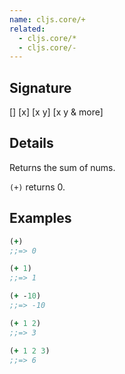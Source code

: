 ```yaml
---
name: cljs.core/+
related:
  - cljs.core/*
  - cljs.core/-
---
```


## Signature
[]
[x]
[x y]
[x y & more]


## Details

Returns the sum of nums.

`(+)` returns 0.


## Examples

```clj
(+)
;;=> 0

(+ 1)
;;=> 1

(+ -10)
;;=> -10

(+ 1 2)
;;=> 3

(+ 1 2 3)
;;=> 6
```